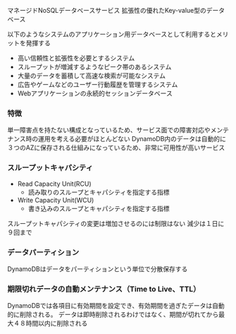 マネージドNoSQLデータベースサービス
拡張性の優れたKey-value型のデータベース

以下のようなシステムのアプリケーション用データベースとして利用するとメリットを発揮する
- 高い信頼性と拡張性を必要とするシステム
- スループットが増減するようなピーク帯のあるシステム
- 大量のデータを蓄積して高速な検索が可能なシステム
- 広告やゲームなどのユーザー行動履歴を管理するシステム
- Webアプリケーションの永続的セッションデータベース
  

### 特徴
単一障害点を持たない構成となっているため、サービス面での障害対応やメンテナンス時の運用を考える必要がほとんどない
DynamoDB内のデータは自動的に３つのAZに保存される仕組みになっているため、非常に可用性が高いサービス

### スループットキャパシティ
- Read Capacity Unit(RCU)
  - 読み取りのスループとキャパシティを指定する指標
- Write Capacity Unit(WCU)
  - 書き込みのスループとキャパシティを指定する指標
  
スループットキャパシティの変更は増加させるのには制限はない
減少は１日に９回まで

### データパーティション
DynamoDBはデータをパーティションという単位で分散保存する


### 期限切れデータの自動メンテナンス（Time to Live、TTL）
DynamoDBでは各項目に有効期間を設定でき、有効期間を過ぎたデータは自動的に削除される。
データは即時削除されるわけではなく、期間が切れてから最大４８時間以内に削除される



